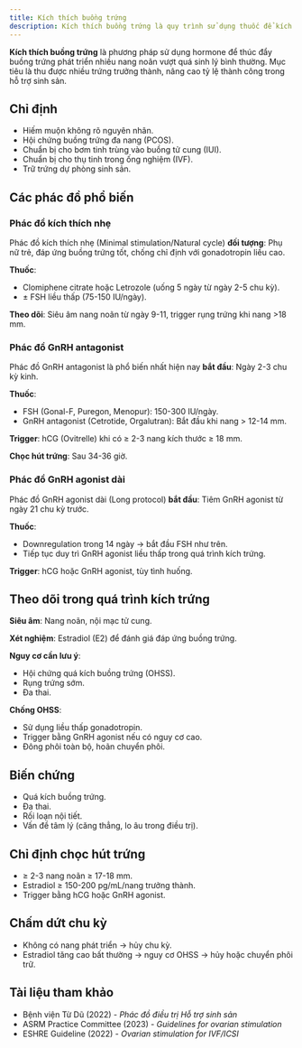 ```yaml
---
title: Kích thích buồng trứng
description: Kích thích buồng trứng là quy trình sử dụng thuốc để kích thích sự phát triển của nhiều nang noãn trong một chu kỳ kinh nguyệt, nhằm phục vụ mục đích hỗ trợ sinh sản như IUI hoặc IVF.
---
```


**Kích thích buồng trứng** là phương pháp sử dụng hormone để thúc đẩy buồng trứng phát triển nhiều nang noãn vượt quá sinh lý bình thường. Mục tiêu là thu được nhiều trứng trưởng thành, nâng cao tỷ lệ thành công trong hỗ trợ sinh sản.

## Chỉ định

- Hiếm muộn không rõ nguyên nhân.
- Hội chứng buồng trứng đa nang (PCOS).
- Chuẩn bị cho bơm tinh trùng vào buồng tử cung (IUI).
- Chuẩn bị cho thụ tinh trong ống nghiệm (IVF).
- Trữ trứng dự phòng sinh sản.

## Các phác đồ phổ biến

### Phác đồ kích thích nhẹ

Phác đồ kích thích nhẹ (Minimal stimulation/Natural cycle) **đối tượng**: Phụ nữ trẻ, đáp ứng buồng trứng tốt, chống chỉ định với gonadotropin liều cao.

**Thuốc**:

- Clomiphene citrate hoặc Letrozole (uống 5 ngày từ ngày 2-5 chu kỳ).
- ± FSH liều thấp (75-150 IU/ngày).

**Theo dõi**: Siêu âm nang noãn từ ngày 9-11, trigger rụng trứng khi nang >18 mm.

### Phác đồ GnRH antagonist

Phác đồ GnRH antagonist là phổ biến nhất hiện nay **bắt đầu**: Ngày 2-3 chu kỳ kinh.

**Thuốc**:

- FSH (Gonal-F, Puregon, Menopur): 150-300 IU/ngày.
- GnRH antagonist (Cetrotide, Orgalutran): Bắt đầu khi nang > 12-14 mm.

**Trigger**: hCG (Ovitrelle) khi có ≥ 2-3 nang kích thước ≥ 18 mm.

**Chọc hút trứng**: Sau 34-36 giờ.

### Phác đồ GnRH agonist dài

Phác đồ GnRH agonist dài (Long protocol) **bắt đầu**: Tiêm GnRH agonist từ ngày 21 chu kỳ trước.

**Thuốc**:

- Downregulation trong 14 ngày → bắt đầu FSH như trên.
- Tiếp tục duy trì GnRH agonist liều thấp trong quá trình kích trứng.

**Trigger**: hCG hoặc GnRH agonist, tùy tình huống.

## Theo dõi trong quá trình kích trứng

**Siêu âm**: Nang noãn, nội mạc tử cung.

**Xét nghiệm**: Estradiol (E2) để đánh giá đáp ứng buồng trứng.

**Nguy cơ cần lưu ý**:

- Hội chứng quá kích buồng trứng (OHSS).
- Rụng trứng sớm.
- Đa thai.

**Chống OHSS**:

- Sử dụng liều thấp gonadotropin.
- Trigger bằng GnRH agonist nếu có nguy cơ cao.
- Đông phôi toàn bộ, hoãn chuyển phôi.

## Biến chứng

- Quá kích buồng trứng.
- Đa thai.
- Rối loạn nội tiết.
- Vấn đề tâm lý (căng thẳng, lo âu trong điều trị).

## Chỉ định chọc hút trứng

- ≥ 2-3 nang noãn ≥ 17-18 mm.
- Estradiol ≥ 150-200 pg/mL/nang trưởng thành.
- Trigger bằng hCG hoặc GnRH agonist.

## Chấm dứt chu kỳ

- Không có nang phát triển → hủy chu kỳ.
- Estradiol tăng cao bất thường → nguy cơ OHSS → hủy hoặc chuyển phôi trữ.

## Tài liệu tham khảo

- Bệnh viện Từ Dũ (2022) - _Phác đồ điều trị Hỗ trợ sinh sản_
- ASRM Practice Committee (2023) - _Guidelines for ovarian stimulation_
- ESHRE Guideline (2022) - _Ovarian stimulation for IVF/ICSI_
